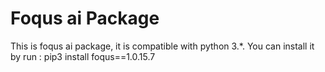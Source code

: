 # Foqus ai Package

This is foqus ai package, it is compatible with python 3.*.
You can install it by run :
pip3 install foqus==1.0.15.7

